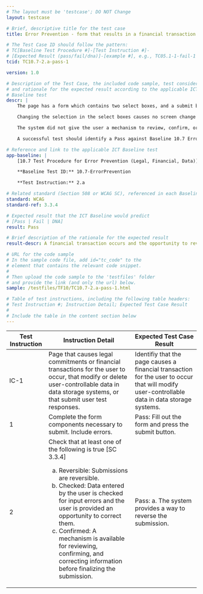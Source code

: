 ```yaml
---
# The layout must be 'testcase'; DO NOT Change
layout: testcase

# Brief, descriptive title for the test case
title: Error Prevention - form that results in a financial transaction is reversible

# The Test Case ID should follow the pattern:
# TC[Baseline Test Procedure #]-[Test Instruction #]-
# [Expected Result (pass/fail/dna)]-[example #], e.g., TC05.1-1-fail-1
tcid: TC10.7-2.a-pass-1

version: 1.0

# Description of the Test Case, the included code sample, test considerations,
# and rationale for the expected result according to the applicable ICT
# Baseline test
descr: | 
    The page has a form which contains two select boxes, and a submit button.

    Changing the selection in the select boxes causes no screen change and triggers no validation. When the submit button is pressed, the form disappears, a confirmation notification appears and receives focus. A button appears below the confirmation which offers the opportunity to reverse the transaction.

    The system did not give the user a mechanism to review, confirm, or correct information before the submission. The system does not provide an opportunity to correct input errors. However, the system does provide a way to reverse the submission.

    A successful test should identify a Pass against Baseline 10.7 Error Prevention (Legal, Financial, Data)

# Reference and link to the applicable ICT Baseline test
app-baseline: | 
    [10.7 Test Procedure for Error Prevention (Legal, Financial, Data)](https://ictbaseline.access-board.gov/10Forms/#107-test-procedure-for-error-prevention-legal-financial-data)

    **Baseline Test ID:** 10.7-ErrorPrevention

    **Test Instruction:** 2.a

# Related standard (Section 508 or WCAG SC), referenced in each Baseline procedure/step
standard: WCAG
standard-ref: 3.3.4

# Expected result that the ICT Baseline would predict
# [Pass | Fail | DNA]
result: Pass

# Brief description of the rationale for the expected result
result-descr: A financial transaction occurs and the opportunity to reverse the transaction is available.

# URL for the code sample
# In the sample code file, add id="tc_code" to the
# element that contains the relevant code snippet.
#
# Then upload the code sample to the 'testfiles' folder
# and provide the link (and only the url) below.
sample: /testfiles/TF10/TC10.7-2.a-pass-1.html

# Table of test instructions, including the following table headers:
# Test Instruction #; Instruction Detail; Expected Test Case Result
#
# Include the table in the content section below
---
```

<table>
    <thead>
        <tr>
            <th>Test Instruction</th>
            <th>Instruction Detail</th>
            <th>Expected Test Case Result</th>
        </tr>
    </thead>
    <tr>
        <td>IC-1</td>
        <td>Page that causes legal commitments or financial transactions for the user to occur, that modify or delete user-controllable data in data storage systems, or that submit user test responses.</td>
        <td>Identifiy that the page causes a financial transaction for the user to occur that will modify user-controllable data in data storage systems.</td>
    </tr>
    <tr>
        <td>1</td>
        <td>Complete the form components necessary to submit. Include errors.</td>
        <td>Pass: Fill out the form and press the submit button.</td>
    </tr>
    <tr>
        <td>2</td>
        <td>Check that at least one of the following is true [SC 3.3.4] 
            <ol type="a">
                <li> Reversible: Submissions are reversible.</li>
                <li> Checked: Data entered by the user is checked for input errors and the user is provided an opportunity to correct them.</li>
                <li> Confirmed: A mechanism is available for reviewing, confirming, and correcting information before finalizing the submission.</li>
            </ol></td>
        <td>Pass: a. The system provides a way to reverse the submission.</td>
    </tr>
</table>
